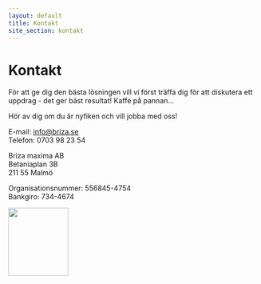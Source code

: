 ```yaml
---
layout: default
title: Kontakt
site_section: kontakt
---
```


# Kontakt

För att ge dig den bästa lösningen vill vi först träffa dig för att diskutera ett uppdrag - det ger bäst resultat! Kaffe på pannan...

Hör av dig om du är nyfiken och vill jobba med oss!

E-mail: <info@briza.se><br/>
Telefon: 0703 98 23 54
 
Briza maxima AB<br/>
Betaniaplan 3B<br/>
211 55 Malmö

Organisationsnummer: 556845-4754<br/>
Bankgiro: 734-4674

<!-- Facebook Badge START --><a title="Briza maxima AB" href="http://www.facebook.com/Briza.maxima.AB" target="_TOP"><img style="border: 0;" src="http://badge.facebook.com/badge/198935580127922.2180.1100769932.png" alt="" width="120" height="136" /></a><!-- Facebook Badge END -->

